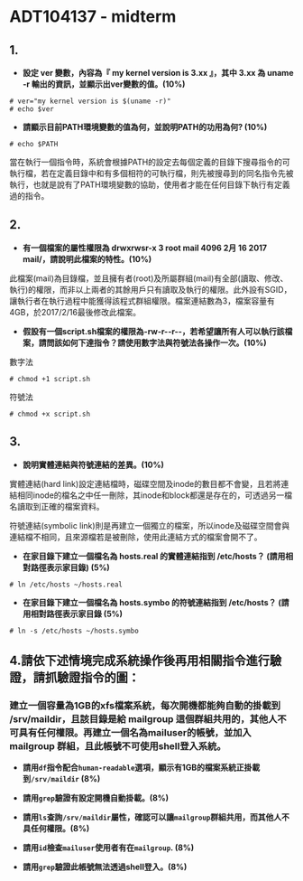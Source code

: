 # ADT104137 - midterm
## 1.
* **設定 ver 變數，內容為『 my kernel version is 3.xx 』，其中 3.xx 為 uname -r 輸出的資訊，並顯示出ver變數的值。(10%)**

<pre><code># ver="my kernel version is $(uname -r)"
# echo $ver</code></pre>

* **請顯示目前PATH環境變數的值為何，並說明PATH的功用為何? (10%)**

<pre><code># echo $PATH</code></pre>

當在執行一個指令時，系統會根據PATH的設定去每個定義的目錄下搜尋指令的可執行檔，若在定義目錄中和有多個相符的可執行檔，則先被搜尋到的同名指令先被執行，也就是說有了PATH環境變數的協助，使用者才能在任何目錄下執行有定義過的指令。

## 2.
* **有一個檔案的屬性權限為 drwxrwsr-x 3 root mail 4096 2月 16 2017 mail/，請說明此檔案的特性。(10%)**

此檔案(mail)為目錄檔，並且擁有者(root)及所屬群組(mail)有全部(讀取、修改、執行)的權限，而非以上兩者的其餘用戶只有讀取及執行的權限。此外設有SGID，讓執行者在執行過程中能獲得該程式群組權限。檔案連結數為3，檔案容量有4GB，於2017/2/16最後修改此檔案。

* **假設有一個script.sh檔案的權限為-rw-r--r--，若希望讓所有人可以執行該檔案，請問該如何下達指令？請使用數字法與符號法各操作一次。(10%)**

數字法
<pre><code># chmod +1 script.sh</code></pre>
符號法
<pre><code># chmod +x script.sh</code></pre>



## 3.
* **說明實體連結與符號連結的差異。(10%)**

實體連結(hard link)設定連結檔時，磁碟空間及inode的數目都不會變，且若將連結相同inode的檔名之中任一刪除，其inode和block都還是存在的，可透過另一檔名讀取到正確的檔案資料。<br/>

符號連結(symbolic link)則是再建立一個獨立的檔案，所以inode及磁碟空間會與連結檔不相同，且來源檔若是被刪除，使用此連結方式的檔案會開不了。

* **在家目錄下建立一個檔名為 hosts.real 的實體連結指到 /etc/hosts？ (請用相對路徑表示家目錄) (5%)**

<pre><code># ln /etc/hosts ~/hosts.real</code></pre>

* **在家目錄下建立一個檔名為 hosts.symbo 的符號連結指到 /etc/hosts？ (請用相對路徑表示家目錄 (5%)**

<pre><code># ln -s /etc/hosts ~/hosts.symbo</code></pre>

## 4.請依下述情境完成系統操作後再用相關指令進行驗證，請抓驗證指令的圖：

### 建立一個容量為1GB的xfs檔案系統，每次開機都能夠自動的掛載到 /srv/maildir，且該目錄是給 mailgroup 這個群組共用的，其他人不可具有任何權限。再建立一個名為mailuser的帳號，並加入 mailgroup 群組，且此帳號不可使用shell登入系統。

* **請用`df`指令配合`human-readable`選項，顯示有1GB的檔案系統正掛載到`/srv/maildir` (8%)**



* **請用`grep`驗證有設定開機自動掛載。(8%)**



* **請用`ls`查詢`/srv/maildir`屬性，確認可以讓`mailgroup`群組共用，而其他人不具任何權限。(8%)**



* **請用`id`檢查`mailuser`使用者有在`mailgroup`. (8%)**



* **請用`grep`驗證此帳號無法透過shell登入。(8%)**




